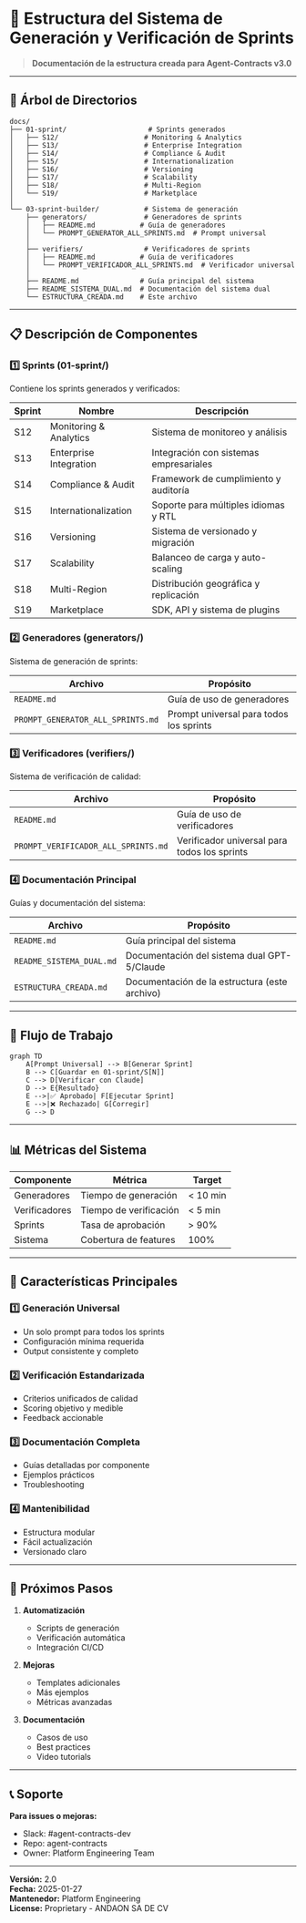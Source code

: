 # 📁 Estructura del Sistema de Generación y Verificación de Sprints

> **Documentación de la estructura creada para Agent-Contracts v3.0**

---

## 🌳 Árbol de Directorios

```
docs/
├── 01-sprint/                    # Sprints generados
│   ├── S12/                     # Monitoring & Analytics
│   ├── S13/                     # Enterprise Integration
│   ├── S14/                     # Compliance & Audit
│   ├── S15/                     # Internationalization
│   ├── S16/                     # Versioning
│   ├── S17/                     # Scalability
│   ├── S18/                     # Multi-Region
│   └── S19/                     # Marketplace
│
└── 03-sprint-builder/           # Sistema de generación
    ├── generators/              # Generadores de sprints
    │   ├── README.md           # Guía de generadores
    │   └── PROMPT_GENERATOR_ALL_SPRINTS.md  # Prompt universal
    │
    ├── verifiers/               # Verificadores de sprints
    │   ├── README.md           # Guía de verificadores
    │   └── PROMPT_VERIFICADOR_ALL_SPRINTS.md  # Verificador universal
    │
    ├── README.md               # Guía principal del sistema
    ├── README_SISTEMA_DUAL.md  # Documentación del sistema dual
    └── ESTRUCTURA_CREADA.md    # Este archivo
```

---

## 📋 Descripción de Componentes

### 1️⃣ **Sprints (01-sprint/)**

Contiene los sprints generados y verificados:

| Sprint | Nombre | Descripción |
|--------|--------|-------------|
| S12 | Monitoring & Analytics | Sistema de monitoreo y análisis |
| S13 | Enterprise Integration | Integración con sistemas empresariales |
| S14 | Compliance & Audit | Framework de cumplimiento y auditoría |
| S15 | Internationalization | Soporte para múltiples idiomas y RTL |
| S16 | Versioning | Sistema de versionado y migración |
| S17 | Scalability | Balanceo de carga y auto-scaling |
| S18 | Multi-Region | Distribución geográfica y replicación |
| S19 | Marketplace | SDK, API y sistema de plugins |

### 2️⃣ **Generadores (generators/)**

Sistema de generación de sprints:

| Archivo | Propósito |
|---------|-----------|
| `README.md` | Guía de uso de generadores |
| `PROMPT_GENERATOR_ALL_SPRINTS.md` | Prompt universal para todos los sprints |

### 3️⃣ **Verificadores (verifiers/)**

Sistema de verificación de calidad:

| Archivo | Propósito |
|---------|-----------|
| `README.md` | Guía de uso de verificadores |
| `PROMPT_VERIFICADOR_ALL_SPRINTS.md` | Verificador universal para todos los sprints |

### 4️⃣ **Documentación Principal**

Guías y documentación del sistema:

| Archivo | Propósito |
|---------|-----------|
| `README.md` | Guía principal del sistema |
| `README_SISTEMA_DUAL.md` | Documentación del sistema dual GPT-5/Claude |
| `ESTRUCTURA_CREADA.md` | Documentación de la estructura (este archivo) |

---

## 🔄 Flujo de Trabajo

```mermaid
graph TD
    A[Prompt Universal] --> B[Generar Sprint]
    B --> C[Guardar en 01-sprint/S[N]]
    C --> D[Verificar con Claude]
    D --> E{Resultado}
    E -->|✅ Aprobado| F[Ejecutar Sprint]
    E -->|❌ Rechazado| G[Corregir]
    G --> D
```

---

## 📊 Métricas del Sistema

| Componente | Métrica | Target |
|------------|---------|--------|
| Generadores | Tiempo de generación | < 10 min |
| Verificadores | Tiempo de verificación | < 5 min |
| Sprints | Tasa de aprobación | > 90% |
| Sistema | Cobertura de features | 100% |

---

## 🎯 Características Principales

### 1️⃣ **Generación Universal**
- Un solo prompt para todos los sprints
- Configuración mínima requerida
- Output consistente y completo

### 2️⃣ **Verificación Estandarizada**
- Criterios unificados de calidad
- Scoring objetivo y medible
- Feedback accionable

### 3️⃣ **Documentación Completa**
- Guías detalladas por componente
- Ejemplos prácticos
- Troubleshooting

### 4️⃣ **Mantenibilidad**
- Estructura modular
- Fácil actualización
- Versionado claro

---

## 🚀 Próximos Pasos

1. **Automatización**
   - Scripts de generación
   - Verificación automática
   - Integración CI/CD

2. **Mejoras**
   - Templates adicionales
   - Más ejemplos
   - Métricas avanzadas

3. **Documentación**
   - Casos de uso
   - Best practices
   - Video tutorials

---

## 📞 Soporte

**Para issues o mejoras:**
- Slack: #agent-contracts-dev
- Repo: agent-contracts
- Owner: Platform Engineering Team

---

**Versión:** 2.0  
**Fecha:** 2025-01-27  
**Mantenedor:** Platform Engineering  
**License:** Proprietary - ANDAON SA DE CV

